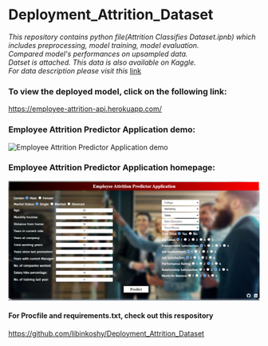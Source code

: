 # Deployment_Attrition_Dataset
*This repository contains python file(Attrition Classifies Dataset.ipnb) which includes preprocessing, model training, model evaluation.*  
*Compared model's performances on upsampled data.*  
*Datset is attached. This data is also available on Kaggle.   
For data description please visit this* [link](https://www.kaggle.com/pavansubhasht/ibm-hr-analytics-attrition-dataset)

### To view the deployed model, click on the following link: 
https://employee-attrition-api.herokuapp.com/

### Employee Attrition Predictor Application demo:
![Employee Attrition Predictor Application demo](readme_resources/demo.gif)
### Employee Attrition Predictor Application homepage:
![Employee Attrition Predictor Application demo](readme_resources/homepage.png)

#### For Procfile and requirements.txt, check out this respository  
https://github.com/libinkoshy/Deployment_Attrition_Dataset
